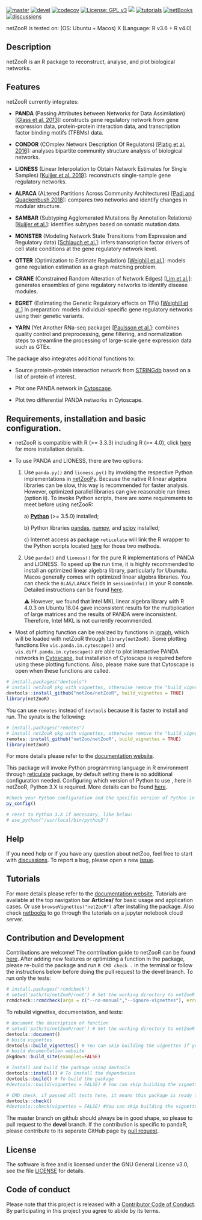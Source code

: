 [![master](https://github.com/netZoo/netZooR/actions/workflows/main.yml/badge.svg?branch=master)](https://github.com/netZoo/netZooR/actions/workflows/main.yml)
[![devel](https://github.com/netZoo/netZooR/actions/workflows/main.yml/badge.svg?branch=devel)](https://github.com/netZoo/netZooR/actions/workflows/main.yml)
[![codecov](https://codecov.io/gh/netZoo/netZooR/branch/devel/graph/badge.svg)](https://codecov.io/gh/netZoo/netZooR)
[![License: GPL v3](https://img.shields.io/badge/License-GPLv3-blue.svg)](https://www.gnu.org/licenses/gpl-3.0)
<a href="https://netzoo.github.io/netZooR/"><img src="https://img.shields.io/badge/docs-passing-green"></a>
[![tutorials](https://img.shields.io/badge/netZooR-tutorials-9cf)](https://github.com/netZoo/netZooR/tree/master/vignettes)
[![netBooks](https://img.shields.io/badge/netZooR-netBooks-ff69b4)](http://netbooks.networkmedicine.org/user/marouenbg/notebooks/Welcome_to_netBooks.ipynb?)
[![discussions](https://img.shields.io/badge/netZooR-discussions-orange)](https://github.com/netZoo/netZooR/discussions)


netZooR is tested on: (OS: Ubuntu + Macos) X (Language: R v3.6 + R v4.0)

## Description
netZooR is an R package to reconstruct, analyse, and plot biological networks.

## Features

netZooR currently integrates:
* **PANDA** (Passing Attributes between Networks for Data Assimilation) [[Glass et al. 2013]](http://journals.plos.org/plosone/article?id=10.1371/journal.pone.0064832): constructs gene regulatory network from gene expression data, protein-protein interaction data, and transcription factor binding motifs (TFBMs) data.

* **CONDOR** (COmplex Network Description Of Regulators) [[Platig et al. 2016]](http://journals.plos.org/ploscompbiol/article?id=10.1371/journal.pcbi.1005033): analyses bipartite community structure analysis of biological networks.

* **LIONESS** (Linear Interpolation to Obtain Network Estimates for Single Samples) [[Kuijjer et al. 2019]](https://doi.org/10.1016/j.isci.2019.03.021): reconstructs single-sample gene regulatory networks.

* **ALPACA** (ALtered Partitions Across Community Architectures) [[Padi and Quackenbush 2018]](https://www.nature.com/articles/s41540-018-0052-5): compares two networks and identify changes in modular structure.

* **SAMBAR** (Subtyping Agglomerated Mutations By Annotation Relations) [[Kuijjer et al.]](https://www.nature.com/articles/s41416-018-0109-7): identifies subtypes based on somatic mutation data.

* **MONSTER** (Modeling Network State Transitions from Expression and Regulatory data) [[Schlauch et al.]](https://doi.org/10.1186/s12918-017-0517-y): infers transcription factor drivers of cell state conditions at the gene regulatory network level.

* **OTTER** (Optimization to Estimate Regulation) [[Weighill et al.]](https://www.biorxiv.org/content/10.1101/2020.06.23.167999v2.abstract): models gene regulation estimation as a graph matching problem.

* **CRANE** (Constrained Random Alteration of Network Edges) [[Lim et al.]](https://www.biorxiv.org/content/10.1101/2020.07.12.198747v1): generates ensembles of gene regulatory networks to identify disease modules.

* **EGRET** (Estimating the Genetic Regulatory effects on TFs) [[Weighill et al.]]() In preparation: models individual-specific gene regulatory networks using their genetic variants.

* **YARN** (Yet Another RNa-seq package) [[Paulsson et al.]](https://bmcbioinformatics.biomedcentral.com/articles/10.1186/s12859-017-1847-x): combines quality control and preprocessing, gene filtering, and normalization steps to streamline the processing of large-scale gene expression data such as GTEx.

The package also integrates additional functions to:
* Source protein-protein interaction network from [STRINGdb](https://string-db.org/) based on a list of protein of interest.

* Plot one PANDA network in [Cytoscape](https://cytoscape.org/).

* Plot two differential PANDA networks in Cytoscape.

## Requirements, installation and basic configuration.

- netZooR is compatible with R (>= 3.3.3) including R (>= 4.0),  click [here](https://www.r-project.org/) for more installation details.

- To use PANDA and LIONESS, there are two options: 

  1. Use `panda.py()` and `lioness.py()` by invoking the respective Python implementations in [netZooPy]((https://github.com/netZoo/netZooPy/tree/netZoo)). Because the native R linear algebra libraries can be slow, this way is recommended for faster analysis. However, optimized parallel libraries can give reasonable run times (option ii). To invoke Python scripts, there are some requirements to meet before using netZooR:

     a) [**Python**](https://www.python.org/downloads/) (>= 3.5.0) installed;

     b) Python libraries [pandas](https://pandas.pydata.org/), [numpy](https://numpy.org/), and [scipy](https://www.scipy.org/) installed;

     c) Internet access as package `reticulate` will link the R wrapper to the Python scripts located [here](https://github.com/netZoo/netZooPy/tree/netZoo) for those two methods.

  2. Use `panda()` and `lioness()` for the pure R implementations of PANDA and LIONESS. To speed up the run time, it is highly recommended to install an optimized linear algebra library, particularly for Ubunutu. Macos generally comes with optimized linear algebra libraries. You can check the `BLAS/LAPACK` fields in `sessionInfo()` in your R console. Detailed instructions can be found [here](https://csantill.github.io/RPerformanceWBLAS/).

     :warning: However, we found that Intel MKL linear algebra library with R 4.0.3 on Ubuntu 18.04 gave inconsistent results for the multiplication of large matrices and the results of PANDA were inconsistent. Therefore, Intel MKL is not currently recommended. 


- Most of plotting function can be realized by functions in [igraph](https://igraph.org/redirect.html), which will be loaded with netZooR through `library(netZooR)`. Some plotting functions like `vis.panda.in.cytoscape()` and `vis.diff.panda.in.cytoscape()` are able to plot interactive PANDA networks in [Cytoscape](https://cytoscape.org/), but installation of Cytoscape is required before using these plotting functions. Also, please make sure that Cytoscape is open when these functions are called.

```r
# install.packages("devtools") 
# install netZooR pkg with vignettes, otherwise remove the "build_vignettes = TRUE" argument.
devtools::install_github("netZoo/netZooR", build_vignettes = TRUE)
library(netZooR)
```
You can use `remotes` instead of `devtools` because it is faster to install and run. The synatx is the following:

```r
# install.packages("remotes") 
# install netZooR pkg with vignettes, otherwise remove the "build_vignettes = TRUE" argument.
remotes::install_github("netZoo/netZooR", build_vignettes = TRUE)
library(netZooR)
```

For more details please refer to the [documentation website](https://netzoo.github.io/netZooR/).

This package will invoke Python programming language in R environment through [reticulate](https://rstudio.github.io/reticulate/) package, by default setting there is no additional configuration needed.
Configuring which version of Python to use , here in netZooR, Python 3.X is required. More details can be found [here](https://cran.r-project.org/web/packages/reticulate/vignettes/versions.html).

```r
#check your Python configuration and the specific version of Python in use currently
py_config()

# reset to Python 3.X if necessary, like below:
# use_python("/usr/local/bin/python3")

```

## Help

If you need help or if you have any question about netZoo, feel free to start with [discussions](https://github.com/netZoo/netZooR/discussions).
To report a bug, please open a new [issue](https://github.com/netZoo/netZooR/issues).


## Tutorials
For more details please refer to the [documentation website](https://netzoo.github.io/netZooR/). Tutorials are available at the top navigation bar **Articles/** for basic usage and application cases.
Or use `browseVignettes("netZooR")` after installing the package. Also check [netbooks](http://netbooks.networkmedicine.org) to go through the  tutorials on a jupyter notebook cloud server.

## Contribution and Development
Contributions are welcome! The contribution guide to netZooR can be found [here](https://netzoo.github.io/contribute/contribute/). 
After adding new features or optimizing a function in the package, please re-build the package and run `R CMD check .` in the terminal or follow the instructions below before doing the pull request to the devel branch.
To run only the tests:
```r
# install.packages('rcmdcheck')
# setwd('path/to/netZooR/root') # Set the working directory to netZooR root
rcmdcheck::rcmdcheck(args = c("--no-manual","--ignore-vignettes"), error_on = "error", build_args="--no-build-vignettes")
```
To rebuild vignettes, documentation, and tests:
```r
# document the description of function
# setwd('path/to/netZooR/root') # Set the working directory to netZooR root
devtools::document()
# build vignettes
devtools::build_vignettes() # You can skip building the vignettes if you are not contributing a vignette
# build documentation website
pkgdown::build_site(examples=FALSE)

# Install and build the package using devtools
devtools::install() # To install the dependecies
devtools::build() # To build the package
#devtools::build(vignettes = FALSE) # You can skip building the vignettes if you are not contributing a vignette

# CMD check, if passed all tests here, it means this package is ready to pull request to the devel branch. Otherwise, fix the bug before pulling request.
devtools::check()
#devtools::check(vignettes = FALSE) #You can skip building the vignettes if you are not contributing a vignette
```

The master branch on github should always be in good shape, so please to pull request to the **devel** branch.
If the contribution is specific to pandaR, please contribute to its seperate GitHub page by [pull request](https://github.com/jnpaulson/pandaR). 

## License
The software is free and is licensed under the GNU General License v3.0, see the file [LICENSE](LICENSE) for details.

## Code of conduct
Please note that this project is released with a [Contributor Code of Conduct](CONDUCT.md). By participating in this project you agree to abide by its terms.
